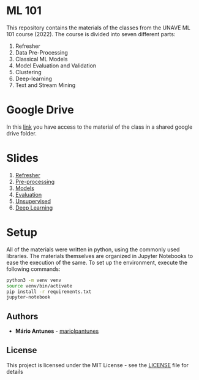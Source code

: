 # ML 101

This repository contains the materials of the classes from the UNAVE ML 101 course (2022).
The course is divided into seven different parts:
1. Refresher
2. Data Pre-Processing
3. Classical ML Models
4. Model Evaluation and Validation
5. Clustering
6. Deep-learning
7. Text and Stream Mining

# Google Drive

In this [link](https://drive.google.com/drive/folders/1VK--DpQymu4Tps1KHiXz8Kf4xZd8Pljk?usp=sharing) you have access to the material of the class in a shared google drive folder.

# Slides

1. [Refresher](https://docs.google.com/presentation/d/1bIVQqsFho6R5_NAm1T9mJcf2izAfJ-s0YFSYAawtRK0/edit?usp=sharing)
2. [Pre-processing](https://docs.google.com/presentation/d/156ov7qr4cQVAf8-YjixzLS7fmLXyzSocDYgknWXh4r8/edit?usp=sharing)
3. [Models](https://docs.google.com/presentation/d/1gsC41er8qtMgEEW6ueTHIGDie4QrdYN1g-aiZylCGOw/edit?usp=sharing)
4. [Evaluation](https://docs.google.com/presentation/d/1ELoYLUUmBiNJlrzDyWLFk_2PePY043sssdpqC1y6dOg/edit?usp=sharing)
5. [Unsupervised](https://docs.google.com/presentation/d/1g1ElQcqY_F0R2JlQODzrIXOOKB6q1j_1xqIsTLQEl6I/edit?usp=sharing)
6. [Deep Learning](https://docs.google.com/presentation/d/1OpgIDxLE89a4mpDfIscUfcR2SIdewfCeaLiPaiMJBbE/edit?usp=sharing)

# Setup

All of the materials were written in python, using the commonly used libraries.
The materials themselves are organized in Jupyter Notebooks to ease the execution of the same. 
To set up the environment, execute the following commands:

```bash
python3 -m venv venv
source venv/bin/activate
pip install -r requirements.txt
jupyter-notebook 
```

## Authors

* **Mário Antunes** - [mariolpantunes](https://github.com/mariolpantunes)

## License

This project is licensed under the MIT License - see the [LICENSE](LICENSE) file for details
